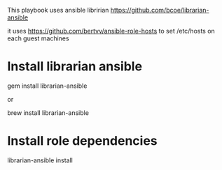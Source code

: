 This playbook uses ansible libririan
https://github.com/bcoe/librarian-ansible

it uses https://github.com/bertvv/ansible-role-hosts to set /etc/hosts on each guest machines

Install librarian ansible
=========================
gem install librarian-ansible

or

brew install librarian-ansible

Install role dependencies
=========================
librarian-ansible install